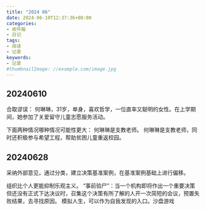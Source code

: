 ```yaml
---
title: "2024 06"
date: 2024-06-10T12:37:36+08:00
categories:
- 收件箱
- 日记
tags:
- 阅读
- 记录
keywords:
- 记录
#thumbnailImage: //example.com/image.jpg
---
```


<!--more-->
## 20240610
合取谬误：
何琳琳，31岁，单身，喜欢哲学，一位直率又聪明的女性。在上学期间，她参加了关爱留守儿童志愿服务活动。

下面两种情况哪种情况可能性更大：
何琳琳是支教老师。
何琳琳是支教老师，同时还积极参与希望工程，帮助贫困儿童重返校园。

## 20240628
采纳外部意见，通过分类，建立决策基准案例，在基准案例基础上进行偏移。

组织比个人更能抑制乐观主义。
“事前验尸”：当一个机构即将作出一个重要决策但还没有正式下达决议时，召集这个决策有所了解的人开一次简短的会议，预置失败结果，去寻找原因。
模拟人生，可以作为自我发现的入口。沙盘游戏
